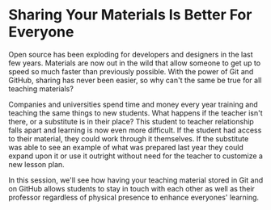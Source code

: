 # Sharing Your Materials Is Better For Everyone


Open source has been exploding for developers and designers in the last
few years. Materials are now out in the wild that allow someone to get
up to speed so much faster than previously possible. With the power of
Git and GitHub, sharing has never been easier, so why can't the same be true
for all teaching materials?

Companies and universities spend time and money every year training and
teaching the same things to new students. What happens if the teacher isn't
there, or a substitute is in their place? This student to teacher
relationship falls apart and learning is now even more difficult. If the
student had access to their material, they could work through it themselves.
If the substitute was able to see an example of what was prepared last year
they could expand upon it or use it outright without need for the
teacher to customize a new lesson plan.

In this session, we'll see how having your teaching material stored in Git
and on GitHub allows students to stay in touch with each other as well as
their professor regardless of physical presence to enhance everyones'
learning.
